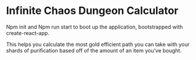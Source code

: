 # Infinite Chaos Dungeon Calculator

Npm init and Npm run start to boot up the application, bootstrapped with create-react-app.

This helps you calculate the most gold efficient path you can take with your shards of purification based off of the amount of an item you've bought.
